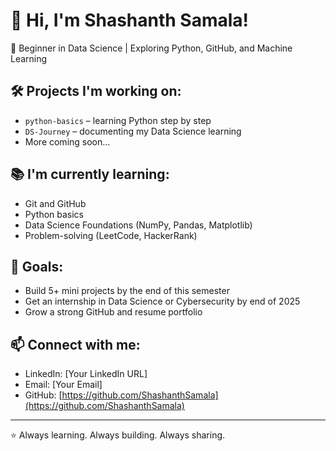# 👋 Hi, I'm Shashanth Samala!

🎯 Beginner in Data Science | Exploring Python, GitHub, and Machine Learning

## 🛠️ Projects I'm working on:
- `python-basics` – learning Python step by step
- `DS-Journey` – documenting my Data Science learning
- More coming soon...

## 📚 I'm currently learning:
- Git and GitHub
- Python basics
- Data Science Foundations (NumPy, Pandas, Matplotlib)
- Problem-solving (LeetCode, HackerRank)

## 📌 Goals:
- Build 5+ mini projects by the end of this semester
- Get an internship in Data Science or Cybersecurity by end of 2025
- Grow a strong GitHub and resume portfolio

## 📫 Connect with me:
- LinkedIn: [Your LinkedIn URL]
- Email: [Your Email]
- GitHub: [https://github.com/ShashanthSamala](https://github.com/ShashanthSamala)

---

⭐ Always learning. Always building. Always sharing.
